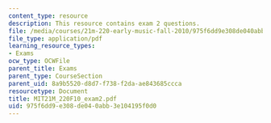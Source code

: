 ```yaml
---
content_type: resource
description: This resource contains exam 2 questions.
file: /media/courses/21m-220-early-music-fall-2010/975f6dd9e308de040abb3e104195f0d0_MIT21M_220F10_exam2.pdf
file_type: application/pdf
learning_resource_types:
- Exams
ocw_type: OCWFile
parent_title: Exams
parent_type: CourseSection
parent_uid: 8a9b5520-d8d7-f738-f2da-ae843685ccca
resourcetype: Document
title: MIT21M_220F10_exam2.pdf
uid: 975f6dd9-e308-de04-0abb-3e104195f0d0
---
```

